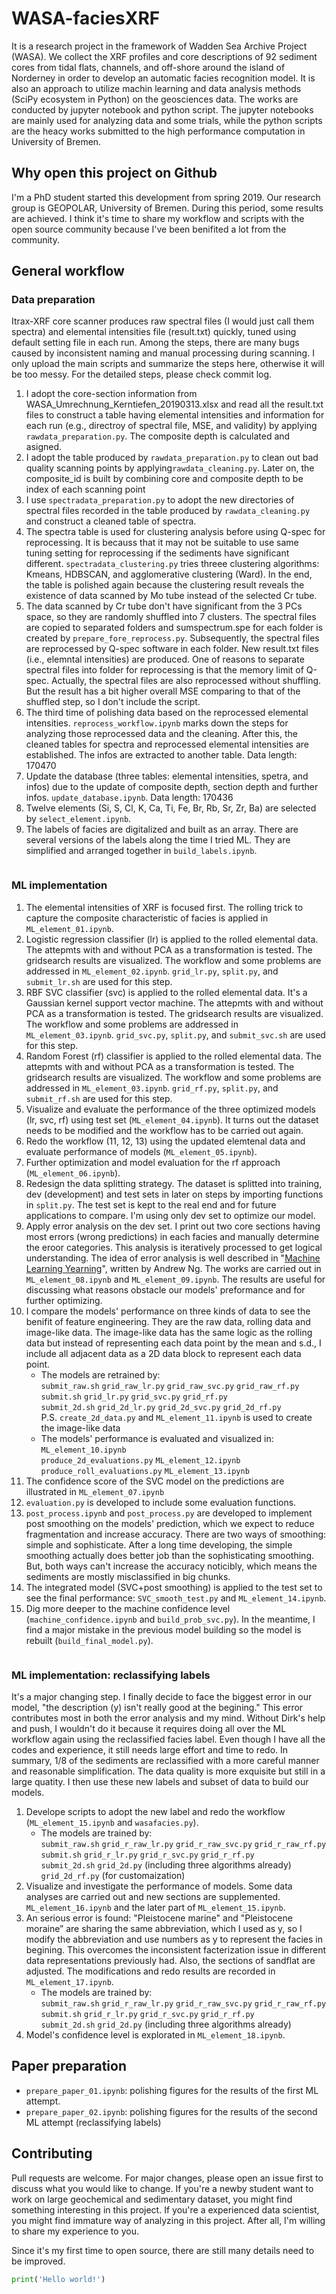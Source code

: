 # WASA-faciesXRF
It is a research project in the framework of Wadden Sea Archive Project (WASA). We collect the XRF profiles and core descriptions of 92 sediment cores from tidal flats, channels, and off-shore around the island of Norderney in order to develop an automatic facies recognition model. It is also an approach to utilize machin learning and data analysis methods (SciPy ecosystem in Python) on the geosciences data. The works are conducted by jupyter notebook and python script. The jupyter notebooks are mainly used for analyzing data and some trials, while the python scripts are the heacy works submitted to the high performance computation in University of Bremen. 

## Why open this project on Github
I'm a PhD student started this development from spring 2019. Our research group is GEOPOLAR, University of Bremen. During this period, some results are achieved. I think it's time to share my workflow and scripts with the open source community because I've been benifited a lot from the community. 

## General workflow
### Data preparation
Itrax-XRF core scanner produces raw spectral files (I would just call them spectra) and elemental intensities file (result.txt) quickly, tuned using default setting file in each run. Among the steps, there are many bugs caused by inconsistent naming and manual processing during scanning. I only upload the main scripts and summarize the steps here, otherwise it will be too messy. For the detailed steps, please check commit log.<br> 
1. I adopt the core-section information from WASA_Umrechnung_Kerntiefen_20190313.xlsx and read all the result.txt files to construct a table having elemental intensities and information for each run (e.g., directroy of spectral file, MSE, and validity) by applying `rawdata_preparation.py`. The composite depth is calculated and asigned.
2. I adopt the table produced by `rawdata_preparation.py` to clean out bad quality scanning points by applying`rawdata_cleaning.py`. Later on, the composite_id is built by combining core and composite depth to be index of each scanning point
3. I use `spectradata_preparation.py` to adopt the new directories of spectral files recorded in the table produced by `rawdata_cleaning.py` and construct a cleaned table of spectra.
4. The spectra table is used for clustering analysis before using Q-spec for reprocessing. It is becauss that it may not be suitable to use same tuning setting for reprocessing if the sediments have significant different. `spectradata_clustering.py` tries threee clustering algorithms: Kmeans, HDBSCAN, and agglomerative clustering (Ward). In the end, the table is polished again because the clustering result reveals the existence of data scanned by Mo tube instead of the selected Cr tube. 
5. The data scanned by Cr tube don't have significant from the 3 PCs space, so they are randomly shuffled into 7 clusters. The spectral files are copied to separated folders and sumspectrum.spe for each folder is created by `prepare_fore_reprocess.py`. Subsequently, the spectral files are reprocessed by Q-spec software in each folder. New result.txt files (i.e., elemntal intensities) are produced. One of reasons to separate spectral files into folder for reprocessing is that the memory limit of Q-spec. Actually, the spectral files are also reprocessed without shuffling. But the result has a bit higher overall MSE comparing to that of the shuffled step, so I don't include the script. 
6. The third time of polishing data based on the reprocessed elemental intensities. `reprocess_workflow.ipynb` marks down the steps for analyzing those reprocessed data and the cleaning. After this, the cleaned tables for spectra and reprocessed elemental intensities are established. The infos are extracted to another table. Data length: 170470
7. Update the database (three tables: elemental intensities, spetra, and infos) due to the update of composite depth, section depth and further infos. `update_database.ipynb`. Data length: 170436
8. Twelve elements (Si, S, Cl, K, Ca, Ti, Fe, Br, Rb, Sr, Zr, Ba) are selected by `select_element.ipynb`.
9. The labels of facies are digitalized and built as an array. There are several versions of the labels along the time I tried ML. They are simplified and arranged together in `build_labels.ipynb`.
```
```
### ML implementation
1. The elemental intensities of XRF is focused first. The rolling trick to capture the composite characteristic of facies is applied in `ML_element_01.ipynb`.
1. Logistic regression classifier (lr) is applied to the rolled elemental data. The attepmts with and without PCA as a transformation is tested. The gridsearch results are visualized. The workflow and some problems are addressed in `ML_element_02.ipynb`. `grid_lr.py`, `split.py`, and `submit_lr.sh` are used for this step.
1. RBF SVC classifier (svc) is applied to the rolled elemental data. It's a Gaussian kernel support vector machine. The attepmts with and without PCA as a transformation is tested. The gridsearch results are visualized. The workflow and some problems are addressed in `ML_element_03.ipynb`. `grid_svc.py`, `split.py`, and `submit_svc.sh` are used for this step.
1. Random Forest (rf) classifier is applied to the rolled elemental data. The attepmts with and without PCA as a transformation is tested. The gridsearch results are visualized. The workflow and some problems are addressed in `ML_element_03.ipynb`. `grid_rf.py`, `split.py`, and `submit_rf.sh` are used for this step.
1. Visualize and evaluate the performance of the three optimized models (lr, svc, rf) using test set (`ML_element_04.ipynb`). It turns out the dataset needs to be modified and the workflow has to be carried out again.
1. Redo the workflow (11, 12, 13) using the updated elemtenal data and evaluate performance of models (`ML_element_05.ipynb`).
1. Further optimization and model evaluation for the rf approach (`ML_element_06.ipynb`). 
1. Redesign the data splitting strategy. The dataset is splitted into training, dev (development) and test sets in later on steps by importing functions in `split.py`. The test set is kept to the real end and for future applications to compare. I'm using only dev set to optimize our model. 
1. Apply error analysis on the dev set. I print out two core sections having most errors (wrong predictions) in each facies and manually determine the eroor categories. This analysis is iteratively processed to get logical understanding. The idea of error analysis is well described in "[Machine Learning Yearning](https://d2wvfoqc9gyqzf.cloudfront.net/content/uploads/2018/09/Ng-MLY01-13.pdf)", written by Andrew Ng. The works are carried out in `ML_element_08.ipynb` and `ML_element_09.ipynb`. The results are useful for discussing what reasons obstacle our models' preformance and for further optimizing.
1. I compare the models' performance on three kinds of data to see the benifit of feature engineering. They are the raw data, rolling data and image-like data. The image-like data has the same logic as the rolling data but instead of representing each data point by the mean and s.d., I include all adjacent data as a 2D data block to represent each data point. 
    - The models are retrained by:<br> 
    `submit_raw.sh` `grid_raw_lr.py` `grid_raw_svc.py` `grid_raw_rf.py`<br>
    `submit.sh` `grid_lr.py` `grid_svc.py` `grid_rf.py`<br>
    `submit_2d.sh` `grid_2d_lr.py` `grid_2d_svc.py` `grid_2d_rf.py`  
    P.S. `create_2d_data.py` and `ML_element_11.ipynb` is used to create the image-like data<br>
    - The models' performance is evaluated and visualized in:<br>
    `ML_element_10.ipynb`<br>
    `produce_2d_evaluations.py` `ML_element_12.ipynb`<br>
    `produce_roll_evaluations.py` `ML_element_13.ipynb`<br>
1. The confidence score of the SVC model on the predictions are illustrated in `ML_element_07.ipynb`
1. `evaluation.py` is developed to include some evaluation functions.
1. `post_process.ipynb` and `post_process.py` are developed to implement post smoothing on the models' prediction, which we expect to reduce fragmentation and increase accuracy. There are two ways of smoothing: simple and sophisticate. After a long time developing, the simple smoothing actually does better job than the sophisticating smoothing. But, both ways can't increase the accuracy noticibly, which means the sediments are mostly misclassified in big chunks.
1. The integrated model (SVC+post smoothing) is applied to the test set to see the final performance: `SVC_smooth_test.py` and `ML_element_14.ipynb`.
1. Dig more deeper to the machine confidence level (`machine_confidence.ipynb` and `build_prob_svc.py`). In the meantime, I find a major mistake in the previous model building so the model is rebuilt (`build_final_model.py`).
```
```
### ML implementation: reclassifying labels
It's a major changing step. I finally decide to face the biggest error in our model, "the description (y) isn't really good at the begining." This error contributes most in both the error analysis and my mind. Without Dirk's help and push, I wouldn't do it because it requires doing all over the ML workflow again using the reclassified facies label. Even though I have all the codes and experience, it still needs large effort and time to redo. In summary, 1/8 of the sediments are reclassified with a more careful manner and reasonable simplification. The data quality is more exquisite but still in a large quatity. I then use these new labels and subset of data to build our models. 
1. Develope scripts to adopt the new label and redo the workflow (`ML_element_15.ipynb` and `wasafacies.py`).
    - The models are trained by:<br> 
    `submit_raw.sh` `grid_r_raw_lr.py` `grid_r_raw_svc.py` `grid_r_raw_rf.py`<br>
    `submit.sh` `grid_r_lr.py` `grid_r_svc.py` `grid_r_rf.py`<br>
    `submit_2d.sh` `grid_2d.py` (including three algorithms already)  `grid_2d_rf.py` (for customaization) 
1. Visualize and investigate the performance of models. Some data analyses are carried out and new sections are supplemented. `ML_element_16.ipynb` and the later part of `ML_element_15.ipynb`.
1. An serious error is found: "Pleistocene marine" and "Pleistocene moraine” are sharing the same abbreviation, which I used as y, so I modify the abbreviation and use numbers as y to represent the facies in begining. This overcomes the inconsistent facterization issue in different data representations previously had. Also, the sections of sandflat are adjusted. The modifications and redo results are recorded in `ML_element_17.ipynb`.
    - The models are trained by:<br> 
    `submit_raw.sh` `grid_r_raw_lr.py` `grid_r_raw_svc.py` `grid_r_raw_rf.py`<br>
    `submit.sh` `grid_r_lr.py` `grid_r_svc.py` `grid_r_rf.py`<br>
    `submit_2d.sh` `grid_2d.py` (including three algorithms already)  
1. Model's confidence level is explorated in `ML_element_18.ipynb`.

## Paper preparation
- `prepare_paper_01.ipynb`: polishing figures for the results of the first ML attempt.
- `prepare_paper_02.ipynb`: polishing figures for the results of the second ML attempt (reclassifying labels) 

## Contributing
Pull requests are welcome. For major changes, please open an issue first to discuss what you would like to change. If you're a newby student want to work on large geochemical and sedimentary dataset, you might find something interesting in this project. If you're a experienced data scientist, you might find immature way of analyzing in this project. After all, I'm willing to share my experience to you.

Since it's my first time to open source, there are still many details need to be improved.
```python
print('Hello world!')
```

